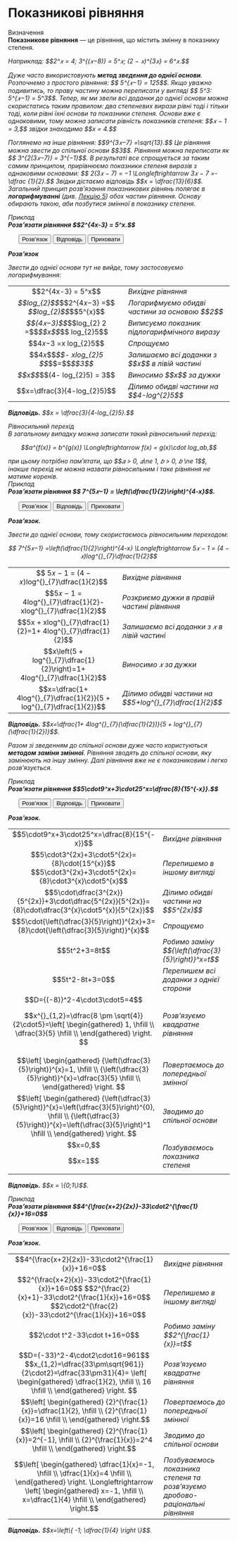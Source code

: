 # Показникові рівняння

<div class="space">
<div class="eoz-wrap">
<span class="eoz">Визначення</span>
<div class="eoz-text">
<b>Показникове рівняння</b> — це рівняння, що містить змінну в показнику степеня.
</div>

<p><i>Наприклад:<i> $$2^𝑥 = 4; 3^{(𝑥−8)} = 5^𝑥; (2 − 𝑥)^{3𝑥} = 6^𝑥.$$</p>     
<p>Дуже часто використовують <b>метод зведення до однієї основи</b>.     
Розпочнемо з простого рівняння: $$ 5^{𝑥−1} = 125$$. Якщо уважно подивитись, то праву частину можна
переписати у вигляді $$ 5^3: 5^{𝑥−1} = 5^3$$. Тепер, як ми звели всі доданки до однієї основи можна
скористатись таким правилом: два степеневих вирази рівні тоді і тільки тоді, коли рівні їхні
основи та показники степеня. Основи вже є однаковими, тому можна записати рівність показників
степеня: $$𝑥 − 1 = 3,$$ звідки знаходимо $$x = 4.$$      
<p>Поглянемо на інше рівняння: $$9^{3𝑥−7} =\sqrt{13}.$$
Це рівняння можна звести до спільної основи $$3$$. Рівняння
можна переписати як $$ 3^{2(3𝑥−7)} = 3^{−1}$$. В результаті все спрощується за таким самим принципом,
прирівнюємо показники степеня виразів з однаковими основами: $$ 2(3𝑥 − 7) = −1 \Longleftrightarrow 3𝑥 − 7 =-\dfrac {1}{2}.$$
Звідки дістаємо відповідь $$x = \dfrac{13}{6}$$.       
Загальний принцип розв’язання показникових рівнянь полягає в <b>логарифмуванні</b> (див. <a href="https://study.ed-era.com/courses/EdEra/m102/M102/courseware/39ab5698abc64e859b629b9006c8a7cd/5992a8a56dbc4832a0e8a913fe62158d">Лекцію 5</a>) обох частин рівняння. Основу обирають такою, аби позбутися змінної в показнику степеня.        

<div class="task-wrap">
<span class="task">Приклад</span>
<div class="task-text">    
<b>Розв’язати рівняння $$2^{4x-3} = 5^x.$$</b>
<p>
<ul class="nav-tab" id="mytab">
    <button class="btn" data-target="#decision" data-toggle="pill">Розв’язок</button>
    <button class="btn" data-target="#answer" data-toggle="pill">Вiдповiдь</button>
    <button class="btn" data-target="#hide" data-toggle="pill">Приховати</button>
</ul>
<div id="mytab" class="tab-content">
    <div class="tab-pane" id="decision">    
<p><b><i>Розв’язок</i> </b> </p>
Звести до однієї основи тут не вийде, тому застосовуємо логарифмування: 

<table style="border: none;" class="none">
<tr>
<td align="center">$$2^{4x-3} = 5^x$$</td>
<td><i class="expl">Вихідне рівняння</i> </td>
</tr>
<tr>
<td align="center"><i class="expl">$$log_{2}$$</i>$$2^{4𝑥−3} =$$ <i class="expl">$$log_{2}$$</i>$$5^{x}$$</td>
<td><i class="expl">Логарифмуємо обидві частини за основою $$2$$</i> </td>
</tr>
<tr>
<td align="center"><i class="expl">$$(4𝑥−3)$$</i>$$log_{2} 2 =$$<i class="expl">$$x$$</i>$$ log_{2}5$$</td>
<td><i class="expl">Виписуємо показник підлогарифмічного виразу</i> </td>
</tr>
<tr>
<td align="center">$$4𝑥−3 =x log_{2}5$$</td>
<td><i class="expl">Cпрощуємо</i> </td>
</tr>
<tr>
<td align="center">$$4𝑥$$<i class="expl">$$- xlog_{2}5 $$</i>$$=$$<i class= "expl">$$3$$</i> </td>
<td><i class="expl">Залишаємо всі доданки з $$x$$ в лівій частині</i> </td>
</tr>
<tr>
<td align="center"><i class="expl">$$x$$</i>$$(4- log_{2}5) = 3$$</td>
<td><i class="expl">Виносимо $$x$$ за дужки</i> </td>
</tr>
<tr>
<td align="center">$$x=\dfrac{3}{4-log_{2}5}$$</td>
<td><i class="expl">Ділимо обидві частини на $$4-log^{2}5$$</i> </td>
</tr>
</table>
    </div>
    <div class="tab-pane" id="answer">
<p><b>Вiдповiдь.</b> $$x = \dfrac{3}{4-log_{2}5}.$$</p>
    </div>
    <div class="tab-pane" id="hide"></div>
</div>
</p>
</div>
</div>
<div class="space"></div>

<div class="space">
<div class="ebio-wrap">
<span class="ebio"> Рівносильний перехід</span>
<div class="ebio-text">      
В загальному випадку можна записати такий рівносильний перехід: 
<p align="center">$$a^{f(x)} = b^{g(x)} \Longleftrightarrow f(x) = g(x)\cdot log_ab,$$</p>
при цьому потрібно пам’ятати, що $$𝑎 > 0, 𝑎\ne 1, 𝑏 > 0, 𝑏 \ne 1$$, інакше перехід не можна назвати рівносильним і таке рівняння не матиме коренів.
</div>
</div>
</div>

<div class="space">
<div class="task-wrap">
<span class="task">Приклад</span>
<div class="task-text">
<b>Розв’язати рівняння $$ 7^{5𝑥−1} = \left(\dfrac{1}{2}\right)^{4-x}$$.</b>
<p>
<ul class="nav-tab" id="pr1">
<button class="btn" data-target="#decision1" data-toggle="tab">Розв’язок</button>
<button class="btn" data-target="#answer1" data-toggle="tab">Вiдповiдь</button>
<button class="btn" data-target="#hide1" data-toggle="tab">Приховати</button>
</ul>

<div id="pr1" class="tab-content">
  <div class="tab-pane" id="decision1">
<p><b><i>Розв’язок.</i></b></p>        
Звести до однієї основи, тому скористаємось рівносильним переходом:
<p align="center">$$ 7^{5𝑥−1} =\left(\dfrac{1}{2}\right)^{4-x} \Longleftrightarrow 5𝑥 − 1 = (4 − 𝑥)log^{}_{7}\dfrac{1}{2}$$       

<table style="border: none;" class="none">
<tr>
<td align="center">$$ 5𝑥 − 1 = (4 − 𝑥)log^{}_{7}\dfrac{1}{2}$$</td>
<td><i class="expl">Вихідне рівняння</i> </td>
</tr>
<tr>
<td align="center">$$5𝑥 − 1 = 4log^{}_{7}\dfrac{1}{2}-xlog^{}_{7}\dfrac{1}{2}$$</td>
<td><i class="expl">Розкриємо дужки в правій частині рівняння</i> </td>
</tr>
<tr>
<td align="center">$$5x + xlog^{}_{7}\dfrac{1}{2}=1+ 4log^{}_{7}\dfrac{1}{2}$$</td>
<td><i class="expl">Залишаємо всі доданки з 𝑥 в лівій частині</i> </td>
</tr>
<tr>
<td align="center">$$x\left(5 + log^{}_{7}\dfrac{1}{2}\right)=1+ 4log^{}_{7}\dfrac{1}{2}$$</td>
<td><i class="expl">Виносимо 𝑥 за дужки</i> </td>
</tr>
<tr>
<td align="center">$$x=\dfrac{1+ 4log^{}_{7}\dfrac{1}{2}}{5 + log^{}_{7}\dfrac{1}{2}}$$</td>
<td><i class="expl">Ділимо обидві частини на $$5+log^{}_{7}\dfrac{1}{2}$$</i> </td>
</tr>
</table>
    </div>
  <div class="tab-pane" id="answer1">        
<p><b>Вiдповiдь.</b> $$x=\dfrac{1+ 4log^{}_{7}(\dfrac{1}{2})}{5 + log^{}_{7}(\dfrac{1}{2})}$$.</p>
   </div>
  <div class="tab-pane" id="hide1"></div>
</div>
</p>    
</div>
</div>
</div>
<div class="space"></div>

<p>Разом зі зведенням до спільної основи дуже часто користуються <b>методом заміни змінної</b>.
Рівняння зводять до спільної основи, яку замінюють на іншу змінну. Далі рівняння вже не є показниковим і легко розв’язується.</p> 

<div class="space">
<div class="task-wrap">
<span class="task">Приклад</span>
<div class="task-text">
<b>Розв’язати рівняння $$5\cdot9^x+3\cdot25^x=\dfrac{8}{15^{-x}}.$$</b>
<p>
<ul class="nav-tab" id="pr2">
<button class="btn" data-target="#decision2" data-toggle="tab">Розв’язок</button>
<button class="btn" data-target="#answer2" data-toggle="tab">Вiдповiдь</button>
<button class="btn" data-target="#hide2" data-toggle="tab">Приховати</button>
</ul>

<div id="pr2" class="tab-content">
  <div class="tab-pane" id="decision2">
<p><b><i>Розв’язок.</i> </b> </p>

<table style="border: none;" class="none">
<tr>
<td align="center">$$5\cdot9^x+3\cdot25^x=\dfrac{8}{15^{-x}}$$</td>
<td><i class="expl">Вихідне рівняння</i> </td>
</tr>
<tr>
<td align="center">$$5\cdot3^{2x}+3\cdot5^{2x}={8}\cdot{15^{x}}$$
$$5\cdot3^{2x}+3\cdot5^{2x}={8}\cdot3^{x}\cdot5^{x}$$</td>
<td><i class="expl">Перепишемо в іншому вигляді</i> </td>
</tr>
<tr>
<td align="center">$$5\cdot\dfrac{3^{2x}}{5^{2x}}+3\cdot\dfrac{5^{2x}}{5^{2x}}={8}\cdot\dfrac{3^{x}\cdot5^{x}}{5^{2x}}$$</td>
<td><i class="expl">Ділимо обидві частини на $$5^{2x}$$</i> </td>
</tr>
<tr>
<td align="center">$$5\cdot{\left(\dfrac{3}{5}\right)}^{2x}+3={8}\cdot{\left(\dfrac{3}{5}\right)}^{x}$$</td>
<td><i class="expl">Спрощуємо</i> </td>
</tr>
<tr>
<td align="center">$$5t^2+3=8t$$</td>
<td><i class="expl">Робимо заміну $${\left(\dfrac{3}{5}\right)}^x=t$$ </i> </td>
</tr>
<tr>
<td align="center">$$5t^2-8t+3=0$$ </td>
<td><i class="expl">Перепишем всі доданки з однієї сторони</i> </td>
</tr>
<tr>
<td align="center">$$D={(-8)}^2-4\cdot3\cdot5=4$$ 
<p align="center">$$x^{}_{1,2}=\dfrac{8 \pm \sqrt{4}}{2\cdot5}=\left[ \begin{gathered}
	1, \hfill \\
	\dfrac{3}{5} \hfill \\
	\end{gathered}
	\right. $$  </td>
<td><i class="expl">Розв’язуємо квадратне рівняння</i> </td>
</tr>
<tr>
<td align="center">$$\left[ \begin{gathered}
	{\left(\dfrac{3}{5}\right)}^{x}=1, \hfill \\
	{\left(\dfrac{3}{5}\right)}^{x}=\dfrac{3}{5} \hfill \\
	\end{gathered}
	\right. $$</td>
<td><i class="expl">Повертаємось до попередньої змінної</i> </td>
</tr>
<tr>
<td align="center">
$$\left[ \begin{gathered}
	{\left(\dfrac{3}{5}\right)}^{x}=\left(\dfrac{3}{5}\right)^{0}, \hfill \\
	{\left(\dfrac{3}{5}\right)}^{x}=\left(\dfrac{3}{5}\right)^1 \hfill \\
	\end{gathered}
	\right. $$</td>
<td><i class="expl">Зводимо до спільної основи</i> </td>
</tr> 
<tr>
<td align="center">$$x=0,$$ 
<p align="center">$$x=1$$</p>  </td>
<td><i class="expl">Позбуваємось показника степеня</i> </td>
</tr>
</table>
    </div>
  <div class="tab-pane" id="answer2">
<p><b>Вiдповiдь.</b> $$x = \{0;1\}$$.</p> 
   </div>
  <div class="tab-pane" id="hide2"></div>
</div>
</p>    
</div>
</div>
</div>
<div class="space"></div>

<div class="space">
<div class="task-wrap">
<span class="task">Приклад</span>
<div class="task-text">
<b>Розв’язати рівняння $$4^{\frac{x+2}{2x}}-33\cdot2^{\frac{1}{x}}+16=0$$</b>
<p>
<ul class="nav-tab" id="pr3">
<button class="btn" data-target="#decision3" data-toggle="tab">Розв’язок</button>
<button class="btn" data-target="#answer3" data-toggle="tab">Вiдповiдь</button>
<button class="btn" data-target="#hide3" data-toggle="tab">Приховати</button>
</ul>

<div id="pr3" class="tab-content">
  <div class="tab-pane" id="decision3">
<p><b><i>Розв’язок.<i> </b> </p>
<table style="border: none;" class="none">
<tr>
<td align="center">$$4^{\frac{x+2}{2x}}-33\cdot2^{\frac{1}{x}}+16=0$$</td>
<td><i class="expl">Вихідне рівняння</i> </td>
</tr>
<tr>
<td align="center">$$2^{\frac{x+2}{x}}-33\cdot2^{\frac{1}{x}}+16=0$$
$$2^{\frac{2}{x}+1}-33\cdot2^{\frac{1}{x}}+16=0$$
$$2\cdot2^{\frac{2}{x}}-33\cdot2^{\frac{1}{x}}+16=0$$</td>
<td><i class="expl">Перепишемо в іншому вигляді</i> </td>
</tr>
<tr>
<td align="center">$$2\cdot t^2-33\cdot t+16=0$$</td>
<td><i class="expl">Робимо заміну $$2^{\frac{1}{x}}=t$$ </i> </td>
</tr>
<tr>
<td align="center">$$D=(-33)^2-4\cdot2\cdot16=961$$
$$x_{1,2}=\dfrac{33\pm\sqrt{961}}{2\cdot2}=\dfrac{33\pm31}{4}= \left[ \begin{gathered}
	\dfrac{1}{2}, \hfill \\
	16 \hfill \\
	\end{gathered}
	\right. $$</td>
<td><i class="expl">Розв’язуємо квадратне рівняння </i> </td>
</tr>
<tr>
<td align="center">$$\left[ \begin{gathered}
	{2}^{\frac{1}{x}}=\dfrac{1}{2}, \hfill \\
	{2}^{\frac{1}{x}}=16 \hfill \\
	\end{gathered}
	\right.$$</td>
<td><i class="expl">Повертаємось до попередньої змінної </i> </td>
</tr>
<tr>
<td align="center">$$\left[ \begin{gathered}
	{2}^{\frac{1}{x}}=2^{-1}, \hfill \\
	{2}^{\frac{1}{x}}=2^4 \hfill \\
	\end{gathered}
	\right.$$</td>
<td><i class="expl">Зводимо до спільної основи </i> </td>
</tr>
<tr>
<td align="center">$$\left[ \begin{gathered}
	\dfrac{1}{x}=-1, \hfill \\
	\dfrac{1}{x}=4 \hfill \\
	\end{gathered}
	\right. \Longleftrightarrow \left[ \begin{gathered}
	x=-1, \hfill \\
	x=\dfrac{1}{4} \hfill \\
	\end{gathered}
	\right.$$</td>
<td><i class="expl">Позбуваємось показника степеня та розв’язуємо дробово-раціональні рівняння</i> </td>
</tr>
</table>
    </div>
  <div class="tab-pane" id="answer3">
<p><b>Вiдповiдь.</b> $$x=\left\{ -1; \dfrac{1}{4} \right \}$$.</p>
   </div>
  <div class="tab-pane" id="hide3"></div>
</div>
</p>    
</div>
</div>
</div>
<div class="space"></div>